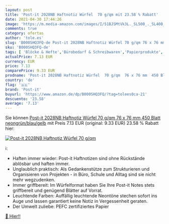 ```yaml
---
layout: post
title: 'Post-it 2028NB Haftnotiz Würfel  70 g/qm mit 23.58 % Rabatt'
date: 2021-04-30 17:44:26
image: 'https://m.media-amazon.com/images/I/51BJSMtVk3L._SL500_._SL400_.jpg'
comments: true
category: ofertas
author: 'tole.es'
slug: 'B000SHQ3FQ-de Post-it 2028NB Haftnotiz Würfel 70 g/qm 76 x 76 mm 450...'
sku: 'B000SHQ3FQ-de'
tags: [ 'Blöcke & Hefte','Bürobedarf & Schreibwaren','Papierprodukte','Selbstklebende Notizzettel','post-it', ]
actualPrice: 7.13 EUR
currency: EUR
price: 7.13
comparePrice: 9.33 EUR
prodname: 'Post-it 2028NB Haftnotiz Würfel  70 g/qm  76 x 76 mm  450 Blatt neongrün/blau/gelb'
country: 'de'
flag: '🇩🇪'
brand: 'Post-it'
buyurl: 'https://www.amazon.de/dp/B000SHQ3FQ/?tag=tolees0ca-21'
descuento: '23.58'
average: '7.13'
---
```


Sie können [Post-it 2028NB Haftnotiz Würfel  70 g/qm  76 x 76 mm  450 Blatt neongrün/blau/gelb](https://www.amazon.de/dp/B000SHQ3FQ/?tag=tolees0ca-21) mit Preis 7.13 EUR (original: 9.33 EUR) 23.58 % Rabatt hier:

[![Post-it 2028NB Haftnotiz Würfel  70 g/qm](https://m.media-amazon.com/images/I/51BJSMtVk3L._SL500_._SL400_.jpg)](https://www.amazon.de/dp/B000SHQ3FQ/?tag=tolees0ca-21)

ℹ️:

- Haften immer wieder: Post-it Haftnotizen sind ohne Rückstände ablösbar und haften immer.
- Unglaublich praktisch: Als Gedankenstütze zum Strukturieren und Organisieren von Projekten - in Büro, Schule und Alltag sind sie nicht mehr wegzudenken.
- Immer griffbereit: Im Würfelformat haben Sie Ihre Post-it Notes stets griffbereit und genügend Blätter auf Vorrat.
- Leuchtende Farben: Auffällig leuchtende Neontöne stechen sofort ins Auge und lassen garantiert keine Notiz in Vergessenheit geraten.
- Der Umwelt zuliebe: PEFC zertifiziertes Papier

[🛒 Hier!!](https://www.amazon.de/dp/B000SHQ3FQ/?tag=tolees0ca-21)
